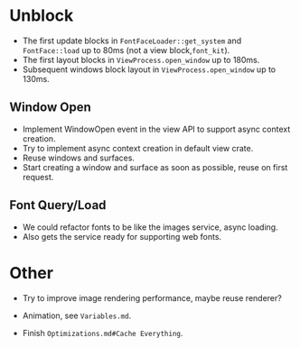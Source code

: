 # Unblock

* The first update blocks in `FontFaceLoader::get_system` and `FontFace::load` up to 80ms (not a view block,`font_kit`).
* The first layout blocks in `ViewProcess.open_window` up to 180ms.
* Subsequent windows block layout in `ViewProcess.open_window` up to 130ms.

## Window Open

* Implement WindowOpen event in the view API to support async context creation.
* Try to implement async context creation in default view crate.
* Reuse windows and surfaces.
* Start creating a window and surface as soon as possible, reuse on first request.

## Font Query/Load

* We could refactor fonts to be like the images service, async loading.
* Also gets the service ready for supporting web fonts.

# Other

* Try to improve image rendering performance, maybe reuse renderer?

* Animation, see `Variables.md`.
* Finish `Optimizations.md#Cache Everything`.